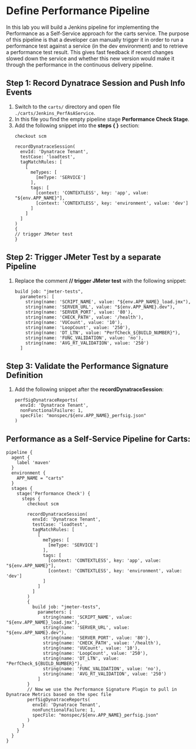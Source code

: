 # Define Performance Pipeline

In this lab you will build a Jenkins pipeline for implementing the Performance as a Self-Service approach for the carts service. The purpose of this pipeline is that a developer can manually trigger it in order to run a performance test against a service (in the dev environment) and to retrieve a performance test result. This gives fast feedback if recent changes slowed down the service and whether this new version would make it through the performance in the continuous delivery pipeline.

## Step 1: Record Dynatrace Session and Push Info Events
1. Switch to the `carts/` directory and open file `./carts/Jenkins_PerfAsAService`.
1. In this file you find the empty pipeline stage **Performance Check Stage**.
1. Add the following snippet into the **steps { }** section:
    ```
    checkout scm

    recordDynatraceSession(
      envId: 'Dynatrace Tenant',
      testCase: 'loadtest',
      tagMatchRules: [
        [
          meTypes: [
            [meType: 'SERVICE']
          ],
          tags: [
            [context: 'CONTEXTLESS', key: 'app', value: "${env.APP_NAME}"],
            [context: 'CONTEXTLESS', key: 'environment', value: 'dev']
          ]
        ]
      ]
    ) 
    {
    // trigger JMeter test
    }  
    ```

## Step 2: Trigger JMeter Test by a separate Pipeline
1. Replace the comment **// trigger JMeter test** with the following snippet:
    ```
    build job: "jmeter-tests",
      parameters: [
        string(name: 'SCRIPT_NAME', value: "${env.APP_NAME}_load.jmx"),
        string(name: 'SERVER_URL', value: "${env.APP_NAME}.dev"),
        string(name: 'SERVER_PORT', value: '80'),
        string(name: 'CHECK_PATH', value: '/health'),
        string(name: 'VUCount', value: '10'),
        string(name: 'LoopCount', value: '250'),
        string(name: 'DT_LTN', value: "PerfCheck_${BUILD_NUMBER}"),
        string(name: 'FUNC_VALIDATION', value: 'no'),
        string(name: 'AVG_RT_VALIDATION', value: '250')
      ]
    ```

## Step 3: Validate the Performance Signature Definition
1. Add the following snippet after the **recordDynatraceSession**:
    ```
    perfSigDynatraceReports(
      envId: 'Dynatrace Tenant', 
      nonFunctionalFailure: 1, 
      specFile: "monspec/${env.APP_NAME}_perfsig.json"
    ) 
    ```

## Performance as a Self-Service Pipeline for Carts:
```
pipeline {
  agent {
    label 'maven'
  }
  environment {
    APP_NAME = "carts"
  }
  stages {
    stage('Performance Check') {
      steps {
        checkout scm

        recordDynatraceSession(
          envId: 'Dynatrace Tenant',
          testCase: 'loadtest',
          tagMatchRules: [
            [
              meTypes: [
                [meType: 'SERVICE']
              ],
              tags: [
                [context: 'CONTEXTLESS', key: 'app', value: "${env.APP_NAME}"],
                [context: 'CONTEXTLESS', key: 'environment', value: 'dev']
              ]
            ]
          ]
        ) 
        {
          build job: "jmeter-tests",
            parameters: [
              string(name: 'SCRIPT_NAME', value: "${env.APP_NAME}_load.jmx"),
              string(name: 'SERVER_URL', value: "${env.APP_NAME}.dev"),
              string(name: 'SERVER_PORT', value: '80'),
              string(name: 'CHECK_PATH', value: '/health'),
              string(name: 'VUCount', value: '10'),
              string(name: 'LoopCount', value: '250'),
              string(name: 'DT_LTN', value: "PerfCheck_${BUILD_NUMBER}"),
              string(name: 'FUNC_VALIDATION', value: 'no'),
              string(name: 'AVG_RT_VALIDATION', value: '250')
            ]
        }
        // Now we use the Performance Signature Plugin to pull in Dynatrace Metrics based on the spec file
        perfSigDynatraceReports(
          envId: 'Dynatrace Tenant', 
          nonFunctionalFailure: 1, 
          specFile: "monspec/${env.APP_NAME}_perfsig.json"
        ) 
      }
    }
  }
}
```